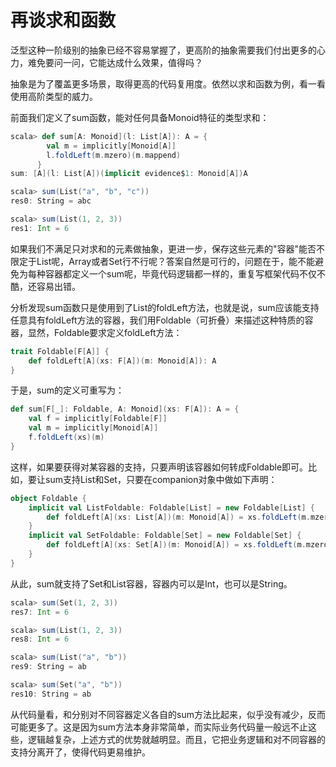 # 再谈求和函数

泛型这种一阶级别的抽象已经不容易掌握了，更高阶的抽象需要我们付出更多的心力，难免要问一问，它能达成什么效果，值得吗？

抽象是为了覆盖更多场景，取得更高的代码复用度。依然以求和函数为例，看一看使用高阶类型的威力。

前面我们定义了sum函数，能对任何具备Monoid特征的类型求和：
```scala
scala> def sum[A: Monoid](l: List[A]): A = {
        val m = implicitly[Monoid[A]]
        l.foldLeft(m.mzero)(m.mappend)
      }
sum: [A](l: List[A])(implicit evidence$1: Monoid[A])A

scala> sum(List("a", "b", "c"))
res0: String = abc

scala> sum(List(1, 2, 3))
res1: Int = 6
```

如果我们不满足只对求和的元素做抽象，更进一步，保存这些元素的"容器"能否不限定于List呢，Array或者Set行不行呢？答案自然是可行的，问题在于，能不能避免为每种容器都定义一个sum呢，毕竟代码逻辑都一样的，重复写框架代码不仅不酷，还容易出错。

分析发现sum函数只是使用到了List的foldLeft方法，也就是说，sum应该能支持任意具有foldLeft方法的容器，我们用Foldable（可折叠）来描述这种特质的容器，显然，Foldable要求定义foldLeft方法：
```scala
trait Foldable[F[A]] {
    def foldLeft[A](xs: F[A])(m: Monoid[A]): A
}
```
于是，sum的定义可重写为：
```scala
def sum[F[_]: Foldable, A: Monoid](xs: F[A]): A = {
    val f = implicitly[Foldable[F]]
    val m = implicitly[Monoid[A]]
    f.foldLeft(xs)(m)
}
```
这样，如果要获得对某容器的支持，只要声明该容器如何转成Foldable即可。比如，要让sum支持List和Set，只要在companion对象中做如下声明：
```scala
object Foldable {
    implicit val ListFoldable: Foldable[List] = new Foldable[List] {
        def foldLeft[A](xs: List[A])(m: Monoid[A]) = xs.foldLeft(m.mzero)(m.mappend)
    }
    implicit val SetFoldable: Foldable[Set] = new Foldable[Set] {
        def foldLeft[A](xs: Set[A])(m: Monoid[A]) = xs.foldLeft(m.mzero)(m.mappend)
    }
}
```
从此，sum就支持了Set和List容器，容器内可以是Int，也可以是String。
```scala
scala> sum(Set(1, 2, 3))
res7: Int = 6

scala> sum(List(1, 2, 3))
res8: Int = 6

scala> sum(List("a", "b"))
res9: String = ab

scala> sum(Set("a", "b"))
res10: String = ab
```

从代码量看，和分别对不同容器定义各自的sum方法比起来，似乎没有减少，反而可能更多了。这是因为sum方法本身非常简单，而实际业务代码量一般远不止这些，逻辑越复杂，上述方式的优势就越明显。而且，它把业务逻辑和对不同容器的支持分离开了，使得代码更易维护。
